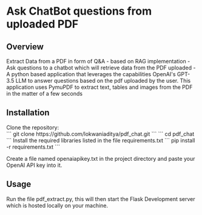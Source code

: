 <h1>Ask ChatBot questions from uploaded PDF</h1>
<h2>Overview</h2>
Extract Data from a PDF in form of Q&A - based on RAG implementation - Ask questions to a chatbot which will retrieve data from the PDF uploaded - A python based application that leverages the capabilities OpenAI's GPT-3.5 LLM to answer questions based on the pdf uploaded by the user. This application uses PymuPDF to extract text, tables and images from the PDF in the matter of a few seconds<br/>
<h2>Installation</h2>
Clone the repository: <br/>
``` git clone https://github.com/lokwaniaditya/pdf_chat.git ```
``` cd pdf_chat ```
Install the required libraries listed in the file requirements.txt
``` pip install -r requirements.txt ```

Create a file named openaiapikey.txt in the project directory and paste your OpenAI API key into it. <br/>
<h2>Usage</h2>
Run the file pdf_extract.py, this will then start the Flask Development server which is hosted locally on your machine.
